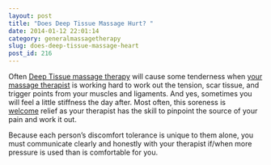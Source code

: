 ```yaml
---
layout: post
title: "Does Deep Tissue Massage Hurt? "
date: 2014-01-12 22:01:14
category: generalmassagetherapy
slug: does-deep-tissue-massage-heart
post_id: 216
---
```

<p>Often <a title="Deep tissue massage therapy" href="{{site.url}}/generalmassagetherapy/what-is-deep-tissue-massage/index.html">Deep Tissue massage therapy</a> will cause some tenderness when <a title="Jeremy, massage therapist in Kitchener" href="{{site.url}}/about/index.html">your massage therapist</a> is working hard to work out the tension, scar tissue, and trigger points from your muscles and ligaments. And yes, sometimes you will feel a little stiffness the day after. Most often, this soreness is <a title="welcome" href="{{site.url}}/index.html">welcome</a> relief as your therapist has the skill to pinpoint the source of your pain and work it out.

</p>

<p>Because each person’s discomfort tolerance is unique to them alone, you must communicate clearly and honestly with your therapist if/when more pressure is used than is comfortable for you.</p>
